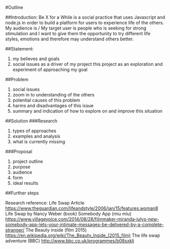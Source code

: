 #Outline

##Introduction:
Be X for a While is a social practice that uses Javascript and node.js in order to build a platform for users to experience life of the others. My audience is / My target user is		people who is seeking for strong stimulation and I want to give them the opportunity to try different life styles, emotions and therefore may understand others better.

##Statement:
1. my believes and goals
2. social issues as a driver of my project
this project as an exploration and experiment of approaching my goal

##Problem
1. social issues
2. zoom in to understanding of the others
3. potential causes of this problem
4. harms and disadvantages of this issue
5. summary and indication of how to explore on and improve this situation

##Solution
###Research
1. types of approaches
2. examples and analysis
3. what is currently missing

###Proposal
1. project outline
2. purpose
3. audience
4. form
5. ideal results

##Further steps



Research reference:
Life Swap Article https://www.theguardian.com/lifeandstyle/2006/jan/15/features.woman8 
Life Swap by Nancy Weber (book)
Somebody App (miu miu) https://www.villagevoice.com/2014/08/28/filmmaker-miranda-julys-new-somebody-app-lets-your-intimate-messages-be-delivered-by-a-complete-stranger/ 
The Beauty inside (film 2015) https://en.wikipedia.org/wiki/The_Beauty_Inside_(2015_film) 
The life swap adventure (BBC) http://www.bbc.co.uk/programmes/b08sxklj 
